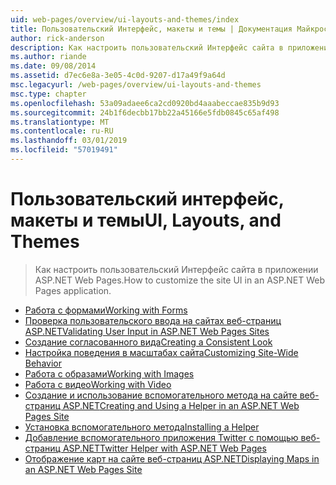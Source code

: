 ```yaml
---
uid: web-pages/overview/ui-layouts-and-themes/index
title: Пользовательский Интерфейс, макеты и темы | Документация Майкрософт
author: rick-anderson
description: Как настроить пользовательский Интерфейс сайта в приложении ASP.NET Web Pages.
ms.author: riande
ms.date: 09/08/2014
ms.assetid: d7ec6e8a-3e05-4c0d-9207-d17a49f9a64d
msc.legacyurl: /web-pages/overview/ui-layouts-and-themes
msc.type: chapter
ms.openlocfilehash: 53a09adaee6ca2cd0920bd4aaabeccae835b9d93
ms.sourcegitcommit: 24b1f6decbb17bb22a45166e5fdb0845c65af498
ms.translationtype: MT
ms.contentlocale: ru-RU
ms.lasthandoff: 03/01/2019
ms.locfileid: "57019491"
---
```

<a name="ui-layouts-and-themes"></a><span data-ttu-id="3b430-103">Пользовательский интерфейс, макеты и темы</span><span class="sxs-lookup"><span data-stu-id="3b430-103">UI, Layouts, and Themes</span></span>
====================
> <span data-ttu-id="3b430-104">Как настроить пользовательский Интерфейс сайта в приложении ASP.NET Web Pages.</span><span class="sxs-lookup"><span data-stu-id="3b430-104">How to customize the site UI in an ASP.NET Web Pages application.</span></span>


- [<span data-ttu-id="3b430-105">Работа с формами</span><span class="sxs-lookup"><span data-stu-id="3b430-105">Working with Forms</span></span>](4-working-with-forms.md)
- [<span data-ttu-id="3b430-106">Проверка пользовательского ввода на сайтах веб-страниц ASP.NET</span><span class="sxs-lookup"><span data-stu-id="3b430-106">Validating User Input in ASP.NET Web Pages Sites</span></span>](validating-user-input-in-aspnet-web-pages-sites.md)
- [<span data-ttu-id="3b430-107">Создание согласованного вида</span><span class="sxs-lookup"><span data-stu-id="3b430-107">Creating a Consistent Look</span></span>](3-creating-a-consistent-look.md)
- [<span data-ttu-id="3b430-108">Настройка поведения в масштабах сайта</span><span class="sxs-lookup"><span data-stu-id="3b430-108">Customizing Site-Wide Behavior</span></span>](18-customizing-site-wide-behavior.md)
- [<span data-ttu-id="3b430-109">Работа с образами</span><span class="sxs-lookup"><span data-stu-id="3b430-109">Working with Images</span></span>](9-working-with-images.md)
- [<span data-ttu-id="3b430-110">Работа с видео</span><span class="sxs-lookup"><span data-stu-id="3b430-110">Working with Video</span></span>](10-working-with-video.md)
- [<span data-ttu-id="3b430-111">Создание и использование вспомогательного метода на сайте веб-страниц ASP.NET</span><span class="sxs-lookup"><span data-stu-id="3b430-111">Creating and Using a Helper in an ASP.NET Web Pages Site</span></span>](creating-and-using-a-helper-in-an-aspnet-web-pages-site.md)
- [<span data-ttu-id="3b430-112">Установка вспомогательного метода</span><span class="sxs-lookup"><span data-stu-id="3b430-112">Installing a Helper</span></span>](installing-helpers.md)
- [<span data-ttu-id="3b430-113">Добавление вспомогательного приложения Twitter с помощью веб-страниц ASP.NET</span><span class="sxs-lookup"><span data-stu-id="3b430-113">Twitter Helper with ASP.NET Web Pages</span></span>](twitter-helper.md)
- [<span data-ttu-id="3b430-114">Отображение карт на сайте веб-страниц ASP.NET</span><span class="sxs-lookup"><span data-stu-id="3b430-114">Displaying Maps in an ASP.NET Web Pages Site</span></span>](displaying-maps-in-an-aspnet-web-pages-site.md)
